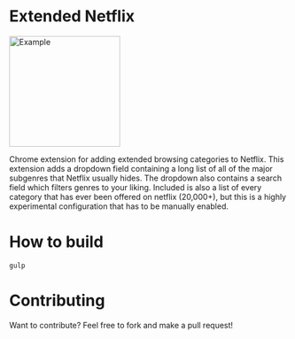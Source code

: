 # Extended Netflix

<img src="https://github.com/jontonsoup4/extended-netflix/raw/master/screenshots/Example.jpg" alt="Example" style="width: 200px;">

Chrome extension for adding extended browsing categories to Netflix. 
This extension adds a dropdown field containing a long list of all of
the major subgenres that Netflix usually hides. The dropdown also contains
a search field which filters genres to your liking. Included is also a list
of every category that has ever been offered on netflix (20,000+), but this
is a highly experimental configuration that has to be manually enabled.

# How to build
    gulp


# Contributing

Want to contribute? Feel free to fork and make a pull request!
